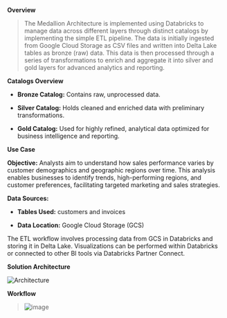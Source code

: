 **Overview**

> The Medallion Architecture is implemented using Databricks to manage data across different layers through distinct catalogs by implementing the simple ETL pipeline. The data is initially ingested from Google Cloud Storage as CSV files and written into Delta Lake tables as bronze (raw) data. This data is then processed through a series of transformations to enrich and aggregate it into silver and gold layers for advanced analytics and reporting.

**Catalogs Overview**

- **Bronze Catalog:** Contains raw, unprocessed data.

- **Silver Catalog:** Holds cleaned and enriched data with preliminary transformations.

- **Gold Catalog:** Used for highly refined, analytical data optimized for business intelligence and reporting.

**Use Case**

**Objective:** Analysts aim to understand how sales performance varies by customer demographics and geographic regions over time. This analysis enables businesses to identify trends, high-performing regions, and customer preferences, facilitating targeted marketing and sales strategies.

**Data Sources:**

- **Tables Used:** customers and invoices

- **Data Location:** Google Cloud Storage (GCS)

The ETL workflow involves processing data from GCS in Databricks and storing it in Delta Lake. Visualizations can be performed within Databricks or connected to other BI tools via Databricks Partner Connect.

**Solution Architecture**

![Architecture](https://github.com/user-attachments/assets/afb00f63-0582-44fc-b3b6-12b6918b6307)

**Workflow**

> ![image](https://github.com/user-attachments/assets/7c55e4bb-8df5-483c-a29e-4788a57ff94d)
> 

